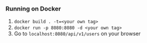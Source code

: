 ### Running on Docker

1. `docker build . -t=<your own tag>`
2. `docker run -p 8080:8080 -d <your own tag>`
3. Go to `localhost:8080/api/v1/users` on your browser
